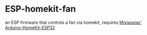 # ESP-homekit-fan
an ESP firmware that controls a fan via homekit, requires [Mixiaoxias' Arduino-HomeKit-ESP32](https://github.com/Mixiaoxiao/Arduino-HomeKit-ESP32)
